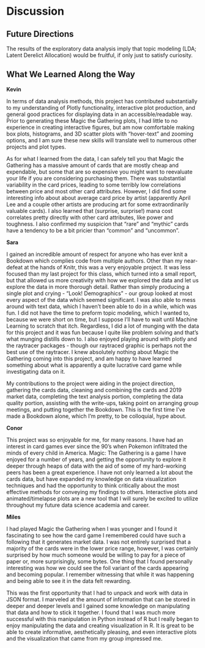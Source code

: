 # Discussion

## Future Directions
The results of the exploratory data analysis imply that topic modeling (LDA; Latent Derelict Allocation) would be fruitful, if only just to satisfy curiosity. 

## What We Learned Along the Way

**Kevin**  
  
In terms of data analysis methods, this project has contributed substantially to my understanding of Plotly functionality, interactive plot production, and general good practices for displaying data in an accessible/readable way. Prior to generating these Magic the Gathering plots, I had little to no experience in creating interactive figures, but am now comfortable making box plots, histograms, and 3D scatter plots with “hover-text” and zooming options, and I am sure these new skills will translate well to numerous other projects and plot types.

As for what I learned from the data, I can safely tell you that Magic the Gathering has a massive amount of cards that are mostly cheap and expendable, but some that are so expensive you might want to reevaluate your life if you are considering purchasing them. There was substantial variability in the card prices, leading to some terribly low correlations between price and most other card attributes. However, I did find some interesting info about about average card price by artist (apparently April Lee and a couple other artists are producing art for some extraordinarily valuable cards). I also learned that (surprise, surprise!) mana cost correlates pretty directly with other card attributes, like power and toughness. I also confirmed my suspicion that “rare” and “mythic” cards have a tendency to be a bit pricier than “common” and “uncommon”.

**Sara**    
  
I gained an incredible amount of respect for anyone who has ever knit a Bookdown which complies code from multiple authors. Other than my near-defeat at the hands of Knitr, this was a very enjoyable project. It was less focused than my last project for this class, which turned into a small report, but that allowed us more creativity with how we explored the data and let us explore the data in more thorough detail. Rather than simply producing a single plot and crying - “Look! Demographics” - our group looked at most every aspect of the data which seemed significant. I was also able to mess around with text data, which I haven’t been able to do in a while, which was fun. I did not have the time to preform topic modeling, which I wanted to, because we were short on time, but I suppose I’ll have to wait until Machine Learning to scratch that itch. Regardless, I did a lot of munging with the data for this project and it was fun because I quite like problem solving and that’s what munging distills down to. I also enjoyed playing around with plotly and the raytracer packages - though our raytraced graphic is perhaps not the best use of the raytracer. I knew absolutely nothing about Magic the Gathering coming into this project, and am happy to have learned something about what is apparently a quite lucrative card game while investigating data on it. 

My contributions to the project were aiding in the project direction, gathering the cards data, cleaning and combining the cards and 2019 market data, completing the text analysis portion, completing the data quality portion, assisting with the write-ups, taking point on arranging group meetings, and putting together the Bookdown. This is the first time I’ve made a Bookdown alone, which I’m pretty, to be colloquial, hype about. 

**Conor**  
  
This project was so enjoyable for me, for many reasons.  I have had an interest in card games ever since the 90’s when Pokemon infiltrated the minds of every child in America.  Magic: The Gathering is a game I have enjoyed for a number of years, and getting the opportunity to explore it deeper through heaps of data with the aid of some of my hard-working peers has been a great experience.  I have not only learned a lot about the cards data, but have expanded my knowledge on data visualization techniques and had the opportunity to think critically about the most effective methods for conveying my findings to others.  Interactive plots and animated/timelapse plots are a new tool that I will surely be excited to utilize throughout my future data science academia and career. 

**Miles**  
  
I had played Magic the Gathering when I was younger and I found it fascinating to see how the card game I remembered could have such a following that it generates market data. I was not entirely surprised that a majority of the cards were in the lower price range, however, I was certainly surprised by how much someone would be willing to pay for a piece of paper or, more surprisingly, some bytes. One thing that I found personally interesting was how we could see the foil variant of the cards appearing and becoming popular. I remember witnessing that while it was happening and being able to see it in the data felt rewarding. 

This was the first opportunity that I had to unpack and work with data in JSON format. I marveled at the amount of information that can be stored in deeper and deeper levels and I gained some knowledge on manipulating that data and how to stick it together. I found that I was much more successful with this manipulation in Python instead of R but I really began to enjoy manipulating the data and creating visualization in R. It is great to be able to create informative, aesthetically pleasing, and even interactive plots and the visualization that came from my group impressed me.
